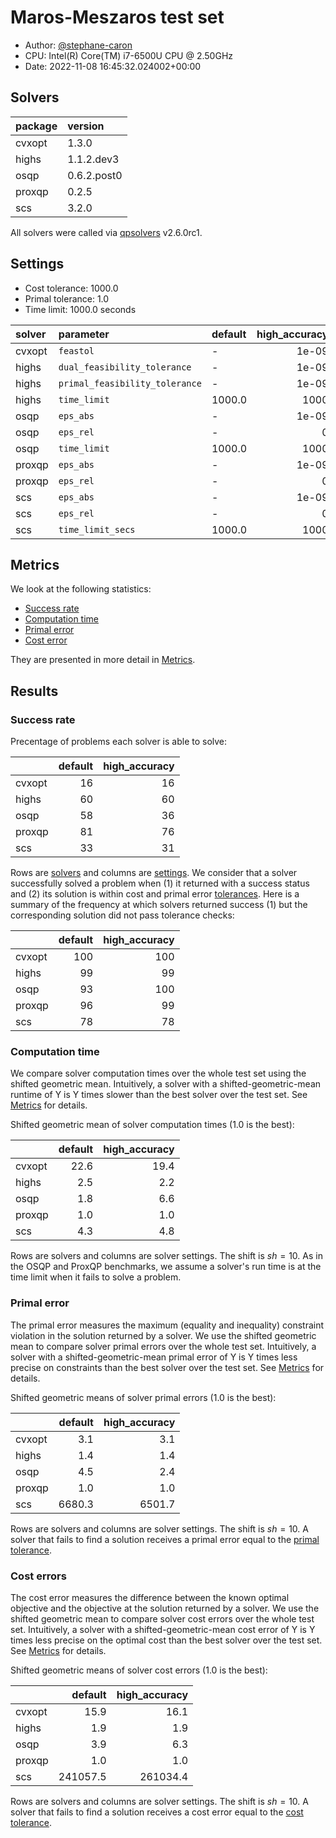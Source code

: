 # Maros-Meszaros test set

- Author: [@stephane-caron](https://github.com/stephane-caron/)
- CPU: Intel(R) Core(TM) i7-6500U CPU @ 2.50GHz
- Date: 2022-11-08 16:45:32.024002+00:00

## Solvers

| package   | version     |
|:----------|:------------|
| cvxopt    | 1.3.0       |
| highs     | 1.1.2.dev3  |
| osqp      | 0.6.2.post0 |
| proxqp    | 0.2.5       |
| scs       | 3.2.0       |

All solvers were called via
[qpsolvers](https://github.com/stephane-caron/qpsolvers) v2.6.0rc1.

## Settings

- Cost tolerance: 1000.0
- Primal tolerance: 1.0
- Time limit: 1000.0 seconds

| solver   | parameter                        | default   |   high_accuracy |
|:---------|:---------------------------------|:----------|----------------:|
| cvxopt   | ``feastol``                      | -         |           1e-09 |
| highs    | ``dual_feasibility_tolerance``   | -         |           1e-09 |
| highs    | ``primal_feasibility_tolerance`` | -         |           1e-09 |
| highs    | ``time_limit``                   | 1000.0    |        1000     |
| osqp     | ``eps_abs``                      | -         |           1e-09 |
| osqp     | ``eps_rel``                      | -         |           0     |
| osqp     | ``time_limit``                   | 1000.0    |        1000     |
| proxqp   | ``eps_abs``                      | -         |           1e-09 |
| proxqp   | ``eps_rel``                      | -         |           0     |
| scs      | ``eps_abs``                      | -         |           1e-09 |
| scs      | ``eps_rel``                      | -         |           0     |
| scs      | ``time_limit_secs``              | 1000.0    |        1000     |

## Metrics

We look at the following statistics:

- [Success rate](#success-rate)
- [Computation time](#computation-time)
- [Primal error](#primal-error)
- [Cost error](#cost-error)

They are presented in more detail in [Metrics](README.md#metrics).

## Results

### Success rate

Precentage of problems each solver is able to solve:

|        |   default |   high_accuracy |
|:-------|----------:|----------------:|
| cvxopt |        16 |              16 |
| highs  |        60 |              60 |
| osqp   |        58 |              36 |
| proxqp |        81 |              76 |
| scs    |        33 |              31 |

Rows are [solvers](#solvers) and columns are [settings](#settings). We consider
that a solver successfully solved a problem when (1) it returned with a success
status and (2) its solution is within cost and primal error
[tolerances](#settings). Here is a summary of the frequency at which solvers
returned success (1) but the corresponding solution did not pass tolerance
checks:

|        |   default |   high_accuracy |
|:-------|----------:|----------------:|
| cvxopt |       100 |             100 |
| highs  |        99 |              99 |
| osqp   |        93 |             100 |
| proxqp |        96 |              99 |
| scs    |        78 |              78 |

### Computation time

We compare solver computation times over the whole test set using the shifted
geometric mean. Intuitively, a solver with a shifted-geometric-mean runtime of
Y is Y times slower than the best solver over the test set. See
[Metrics](README.md#metrics) for details.

Shifted geometric mean of solver computation times (1.0 is the best):

|        |   default |   high_accuracy |
|:-------|----------:|----------------:|
| cvxopt |      22.6 |            19.4 |
| highs  |       2.5 |             2.2 |
| osqp   |       1.8 |             6.6 |
| proxqp |       1.0 |             1.0 |
| scs    |       4.3 |             4.8 |

Rows are solvers and columns are solver settings. The shift is $sh = 10$. As in
the OSQP and ProxQP benchmarks, we assume a solver's run time is at the time
limit when it fails to solve a problem.

### Primal error

The primal error measures the maximum (equality and inequality) constraint
violation in the solution returned by a solver. We use the shifted geometric
mean to compare solver primal errors over the whole test set. Intuitively, a
solver with a shifted-geometric-mean primal error of Y is Y times less precise
on constraints than the best solver over the test set. See
[Metrics](README.md#metrics) for details.

Shifted geometric means of solver primal errors (1.0 is the best):

|        |   default |   high_accuracy |
|:-------|----------:|----------------:|
| cvxopt |       3.1 |             3.1 |
| highs  |       1.4 |             1.4 |
| osqp   |       4.5 |             2.4 |
| proxqp |       1.0 |             1.0 |
| scs    |    6680.3 |          6501.7 |

Rows are solvers and columns are solver settings. The shift is $sh = 10$. A
solver that fails to find a solution receives a primal error equal to the
[primal tolerance](#settings).

### Cost errors

The cost error measures the difference between the known optimal objective and
the objective at the solution returned by a solver. We use the shifted
geometric mean to compare solver cost errors over the whole test set.
Intuitively, a solver with a shifted-geometric-mean cost error of Y is Y times
less precise on the optimal cost than the best solver over the test set. See
[Metrics](README.md#metrics) for details.

Shifted geometric means of solver cost errors (1.0 is the best):

|        |   default |   high_accuracy |
|:-------|----------:|----------------:|
| cvxopt |      15.9 |            16.1 |
| highs  |       1.9 |             1.9 |
| osqp   |       3.9 |             6.3 |
| proxqp |       1.0 |             1.0 |
| scs    |  241057.5 |        261034.4 |

Rows are solvers and columns are solver settings. The shift is $sh = 10$. A
solver that fails to find a solution receives a cost error equal to the [cost
tolerance](#settings).

